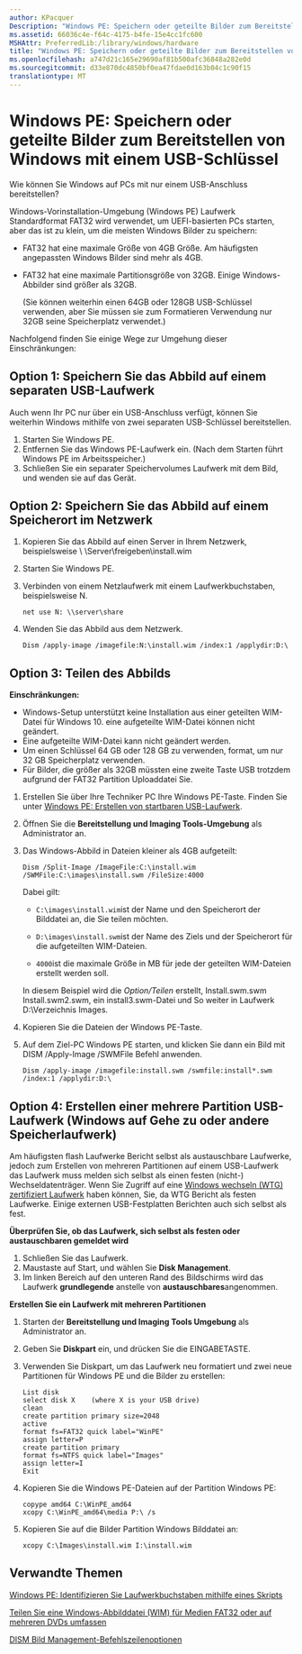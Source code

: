 ```yaml
---
author: KPacquer
Description: "Windows PE: Speichern oder geteilte Bilder zum Bereitstellen von Windows mit einem USB-Schlüssel"
ms.assetid: 66036c4e-f64c-4175-b4fe-15e4cc1fc600
MSHAttr: PreferredLib:/library/windows/hardware
title: "Windows PE: Speichern oder geteilte Bilder zum Bereitstellen von Windows mit einem USB-Schlüssel"
ms.openlocfilehash: a747d21c165e29690af81b500afc36848a282e0d
ms.sourcegitcommit: d33e870dc4850bf0ea47fdae0d163b04c1c90f15
translationtype: MT
---
```

# <a name="winpe-store-or-split-images-to-deploy-windows-using-a-single-usb-key"></a>Windows PE: Speichern oder geteilte Bilder zum Bereitstellen von Windows mit einem USB-Schlüssel

Wie können Sie Windows auf PCs mit nur einem USB-Anschluss bereitstellen?

Windows-Vorinstallation-Umgebung (Windows PE) Laufwerk Standardformat FAT32 wird verwendet, um UEFI-basierten PCs starten, aber das ist zu klein, um die meisten Windows Bilder zu speichern:

-   FAT32 hat eine maximale Größe von 4GB Größe. Am häufigsten angepassten Windows Bilder sind mehr als 4GB.
-   FAT32 hat eine maximale Partitionsgröße von 32GB. Einige Windows-Abbilder sind größer als 32GB.

    (Sie können weiterhin einen 64GB oder 128GB USB-Schlüssel verwenden, aber Sie müssen sie zum Formatieren Verwendung nur 32GB seine Speicherplatz verwendet.)

Nachfolgend finden Sie einige Wege zur Umgehung dieser Einschränkungen:

## <a name="span-idoption1storetheimageonaseparateusbdrivespanspan-idoption1storetheimageonaseparateusbdrivespanspan-idoption1storetheimageonaseparateusbdrivespanoption-1-store-the-image-on-a-separate-usb-drive"></a><span id="Option_1__Store_the_image_on_a_separate_USB_drive"></span><span id="option_1__store_the_image_on_a_separate_usb_drive"></span><span id="OPTION_1__STORE_THE_IMAGE_ON_A_SEPARATE_USB_DRIVE"></span>Option 1: Speichern Sie das Abbild auf einem separaten USB-Laufwerk


Auch wenn Ihr PC nur über ein USB-Anschluss verfügt, können Sie weiterhin Windows mithilfe von zwei separaten USB-Schlüssel bereitstellen.

1.  Starten Sie Windows PE.
2.  Entfernen Sie das Windows PE-Laufwerk ein. (Nach dem Starten führt Windows PE im Arbeitsspeicher.)
3.  Schließen Sie ein separater Speichervolumes Laufwerk mit dem Bild, und wenden sie auf das Gerät.

## <a name="span-idoption2storetheimageonanetworklocationspanspan-idoption2storetheimageonanetworklocationspanspan-idoption2storetheimageonanetworklocationspanoption-2-store-the-image-on-a-network-location"></a><span id="Option_2__Store_the_image_on_a_network_location"></span><span id="option_2__store_the_image_on_a_network_location"></span><span id="OPTION_2__STORE_THE_IMAGE_ON_A_NETWORK_LOCATION"></span>Option 2: Speichern Sie das Abbild auf einem Speicherort im Netzwerk


1.  Kopieren Sie das Abbild auf einen Server in Ihrem Netzwerk, beispielsweise \\ \\Server\\freigeben\\install.wim

2.  Starten Sie Windows PE.

3.  Verbinden von einem Netzlaufwerk mit einem Laufwerkbuchstaben, beispielsweise N.

    ``` syntax
    net use N: \\server\share
    ```

4.  Wenden Sie das Abbild aus dem Netzwerk.
    ```
    Dism /apply-image /imagefile:N:\install.wim /index:1 /applydir:D:\
    ```

## <a name="span-idoption3splittheimagespanspan-idoption3splittheimagespanspan-idoption3splittheimagespanoption-3-split-the-image"></a><span id="Option_3__Split_the_image"></span><span id="option_3__split_the_image"></span><span id="OPTION_3__SPLIT_THE_IMAGE"></span>Option 3: Teilen des Abbilds


**Einschränkungen:**

-   Windows-Setup unterstützt keine Installation aus einer geteilten WIM-Datei für Windows 10. eine aufgeteilte WIM-Datei können nicht geändert.
-   Eine aufgeteilte WIM-Datei kann nicht geändert werden.
-   Um einen Schlüssel 64 GB oder 128 GB zu verwenden, format, um nur 32 GB Speicherplatz verwenden.
-   Für Bilder, die größer als 32GB müssten eine zweite Taste USB trotzdem aufgrund der FAT32 Partition Uploaddatei Sie.

1.  Erstellen Sie über Ihre Techniker PC Ihre Windows PE-Taste. Finden Sie unter [Windows PE: Erstellen von startbaren USB-Laufwerk](winpe-create-usb-bootable-drive.md).

2.  Öffnen Sie die **Bereitstellung und Imaging Tools-Umgebung** als Administrator an.

3.  Das Windows-Abbild in Dateien kleiner als 4GB aufgeteilt:

    ``` syntax
    Dism /Split-Image /ImageFile:C:\install.wim /SWMFile:C:\images\install.swm /FileSize:4000
    ```

    Dabei gilt:

    -   `C:\images\install.wim`ist der Name und den Speicherort der Bilddatei an, die Sie teilen möchten.

    -   `D:\images\install.swm`ist der Name des Ziels und der Speicherort für die aufgeteilten WIM-Dateien.

    -   `4000`ist die maximale Größe in MB für jede der geteilten WIM-Dateien erstellt werden soll.

    In diesem Beispiel wird die *Option/Teilen* erstellt, Install.swm.swm Install.swm2.swm, ein install3.swm-Datei und So weiter in Laufwerk D:\\Verzeichnis Images.

4.  Kopieren Sie die Dateien der Windows PE-Taste.

5.  Auf dem Ziel-PC Windows PE starten, und klicken Sie dann ein Bild mit DISM /Apply-Image /SWMFile Befehl anwenden.
    ```
    Dism /apply-image /imagefile:install.swm /swmfile:install*.swm /index:1 /applydir:D:\
    ```

## <a name="span-idcreateamultiplepartitionusbdrivespanoption-4-create-a-multiple-partition-usb-drive-windows-to-go-or-other-storage-drive"></a><span id="Create_a_multiple_partition_USB_drive"></span>Option 4: Erstellen einer mehrere Partition USB-Laufwerk (Windows auf Gehe zu oder andere Speicherlaufwerk)

Am häufigsten flash Laufwerke Bericht selbst als austauschbare Laufwerke, jedoch zum Erstellen von mehreren Partitionen auf einem USB-Laufwerk das Laufwerk muss melden sich selbst als einen festen (nicht-) Wechseldatenträger. Wenn Sie Zugriff auf eine [Windows wechseln (WTG) zertifiziert Laufwerk](http://technet.microsoft.com/library/hh831833.aspx) haben können, Sie, da WTG Bericht als festen Laufwerke. Einige externen USB-Festplatten Berichten auch sich selbst als fest.

**Überprüfen Sie, ob das Laufwerk, sich selbst als festen oder austauschbaren gemeldet wird**

1.  Schließen Sie das Laufwerk.
2.  Maustaste auf Start, und wählen Sie **Disk Management**.
3.  Im linken Bereich auf den unteren Rand des Bildschirms wird das Laufwerk **grundlegende** anstelle von **austauschbares**angenommen.

**Erstellen Sie ein Laufwerk mit mehreren Partitionen**

1.  Starten der **Bereitstellung und Imaging Tools Umgebung** als Administrator an.

2.  Geben Sie **Diskpart** ein, und drücken Sie die EINGABETASTE.

3.  Verwenden Sie Diskpart, um das Laufwerk neu formatiert und zwei neue Partitionen für Windows PE und die Bilder zu erstellen:

    ``` syntax
    List disk
    select disk X    (where X is your USB drive)
    clean
    create partition primary size=2048
    active
    format fs=FAT32 quick label="WinPE"
    assign letter=P
    create partition primary
    format fs=NTFS quick label="Images"
    assign letter=I  
    Exit
    ```

4.  Kopieren Sie die Windows PE-Dateien auf der Partition Windows PE:

    ``` syntax
    copype amd64 C:\WinPE_amd64
    xcopy C:\WinPE_amd64\media P:\ /s
    ```

5.  Kopieren Sie auf die Bilder Partition Windows Bilddatei an:

    ``` syntax
    xcopy C:\Images\install.wim I:\install.wim
    ```

## <a name="span-idrelatedtopicsspanrelated-topics"></a><span id="related_topics"></span>Verwandte Themen

[Windows PE: Identifizieren Sie Laufwerkbuchstaben mithilfe eines Skripts](winpe-identify-drive-letters.md)

[Teilen Sie eine Windows-Abbilddatei (WIM) für Medien FAT32 oder auf mehreren DVDs umfassen](split-a-windows-image--wim--file-to-span-across-multiple-dvds.md)

[DISM Bild Management-Befehlszeilenoptionen](dism-image-management-command-line-options-s14.md)